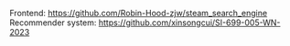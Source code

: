 Frontend: https://github.com/Robin-Hood-zjw/steam_search_engine
Recommender system: https://github.com/xinsongcui/SI-699-005-WN-2023
